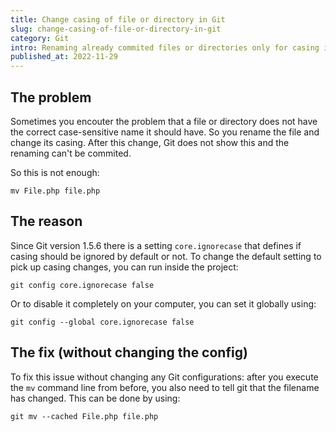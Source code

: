 ```yaml
---
title: Change casing of file or directory in Git
slug: change-casing-of-file-or-directory-in-git
category: Git
intro: Renaming already commited files or directories only for casing in Git will be ignored and will not show up as a change you can commit.
published_at: 2022-11-29
---
```


## The problem

Sometimes you encouter the problem that a file or directory does not have the correct case-sensitive name it should have. So you rename the file and change its casing. After this change, Git does not show this and the renaming can't be commited.

So this is not enough:

`mv File.php file.php`

## The reason

Since Git version 1.5.6 there is a setting `core.ignorecase` that defines if casing should be ignored by default or not. To change the default setting to pick up casing changes, you can run inside the project:

```
git config core.ignorecase false
```

Or to disable it completely on your computer, you can set it globally using:

```
git config --global core.ignorecase false
```

## The fix (without changing the config)

To fix this issue without changing any Git configurations: after you execute the `mv` command line from before, you also need to tell git that the filename has changed. This can be done by using:

```
git mv --cached File.php file.php
```
